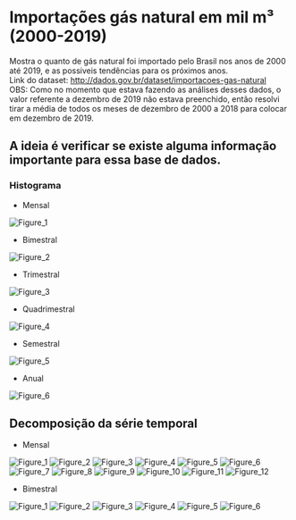 # Importações gás natural em mil m³ (2000-2019)
Mostra o quanto de gás natural foi importado pelo Brasil nos anos de 2000 até 2019, e as possiveis tendências para os próximos anos.<br/>
Link do dataset: http://dados.gov.br/dataset/importacoes-gas-natural<br/>
OBS: Como no momento que estava fazendo as análises desses dados, o valor referente a dezembro de 2019 não estava preenchido, então resolvi tirar a média de todos os meses de dezembro de 2000 a 2018 para colocar em dezembro de 2019.

## A ideia é verificar se existe alguma informação importante para essa base de dados.

### Histograma

- Mensal

![Figure_1](https://user-images.githubusercontent.com/48027825/73208118-a882e480-4124-11ea-8b99-23a0a7c0bf4b.png)

- Bimestral

![Figure_2](https://user-images.githubusercontent.com/48027825/73208119-a91b7b00-4124-11ea-9331-41dfbd94047b.png)

- Trimestral

![Figure_3](https://user-images.githubusercontent.com/48027825/73208120-a91b7b00-4124-11ea-8013-d5ce6ec77e8b.png)

- Quadrimestral

![Figure_4](https://user-images.githubusercontent.com/48027825/73208121-a91b7b00-4124-11ea-84dc-9d907ce90f58.png)

- Semestral

![Figure_5](https://user-images.githubusercontent.com/48027825/73208122-a91b7b00-4124-11ea-9e2e-d8d8d8d44a21.png)

- Anual

![Figure_6](https://user-images.githubusercontent.com/48027825/73208123-a9b41180-4124-11ea-9b58-a290ce4befea.png)

## Decomposição da série temporal

- Mensal

![Figure_1](https://user-images.githubusercontent.com/48027825/73206500-cac73300-4121-11ea-86a8-d35921582fd6.png)
![Figure_2](https://user-images.githubusercontent.com/48027825/73206502-cac73300-4121-11ea-8e03-ef19db5c44e1.png)
![Figure_3](https://user-images.githubusercontent.com/48027825/73206503-cb5fc980-4121-11ea-9ae9-ffcfc8174797.png)
![Figure_4](https://user-images.githubusercontent.com/48027825/73206504-cb5fc980-4121-11ea-9601-e688ba7ddd7c.png)
![Figure_5](https://user-images.githubusercontent.com/48027825/73206506-cb5fc980-4121-11ea-93fa-a8dcc337fea4.png)
![Figure_6](https://user-images.githubusercontent.com/48027825/73206508-cb5fc980-4121-11ea-8553-8171d7559cd3.png)
![Figure_7](https://user-images.githubusercontent.com/48027825/73206509-cbf86000-4121-11ea-90da-8a927c61b87e.png)
![Figure_8](https://user-images.githubusercontent.com/48027825/73206511-cbf86000-4121-11ea-9efa-77b9bc78493e.png)
![Figure_9](https://user-images.githubusercontent.com/48027825/73206512-cbf86000-4121-11ea-9b08-e13c3d572816.png)
![Figure_10](https://user-images.githubusercontent.com/48027825/73206513-cbf86000-4121-11ea-8e09-e765f04a7394.png)
![Figure_11](https://user-images.githubusercontent.com/48027825/73206516-cc90f680-4121-11ea-8990-783627ec2a1d.png)
![Figure_12](https://user-images.githubusercontent.com/48027825/73206518-cc90f680-4121-11ea-90e4-3cf34455b6ff.png)

- Bimestral

![Figure_1](https://user-images.githubusercontent.com/48027825/73214824-aecb8d80-4131-11ea-9a27-6c83ae483bf7.png)
![Figure_2](https://user-images.githubusercontent.com/48027825/73214826-aecb8d80-4131-11ea-9928-2bb663be031b.png)
![Figure_3](https://user-images.githubusercontent.com/48027825/73214827-aecb8d80-4131-11ea-8d9a-22e6530802fc.png)
![Figure_4](https://user-images.githubusercontent.com/48027825/73214828-af642400-4131-11ea-9f0c-2ae3a290c1b8.png)
![Figure_5](https://user-images.githubusercontent.com/48027825/73214829-af642400-4131-11ea-8632-0b3cb4278b7e.png)
![Figure_6](https://user-images.githubusercontent.com/48027825/73214830-af642400-4131-11ea-9f38-99e84488511b.png)
